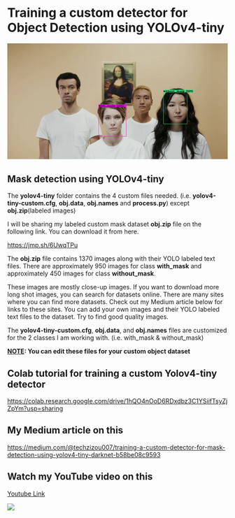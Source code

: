 

# Training a custom detector for Object Detection using YOLOv4-tiny


![](a.gif)


## Mask detection using YOLOv4-tiny

The **yolov4-tiny** folder contains the 4 custom files needed. (i.e. **yolov4-tiny-custom.cfg**, **obj.data**, **obj.names** and **process.py**) except **obj.zip**(labeled images)

I will be sharing my labeled custom mask dataset **obj.zip** file on the following link. You can download it from here.

https://jmp.sh/6UwqTPu

The **obj.zip** file contains 1370 images along with their YOLO labeled text files. There are approximately 950 images for class **with_mask** and approximately 450 images for class **without_mask**. 

These images are mostly close-up images. If you want to download more long shot images, you can search for datasets online. There are many sites where you can find more datasets. Check out my Medium article below for links to these sites. You can add your own images and their YOLO labeled text files to the dataset. Try to find good quality images.

The **yolov4-tiny-custom.cfg**, **obj.data**, and **obj.names** files are customized for the 2 classes I am working with. (i.e. with_mask & without_mask) 

**<ins>NOTE</ins>: You can edit these files for your custom object dataset**

## Colab tutorial for training a custom Yolov4-tiny detector

https://colab.research.google.com/drive/1hQO4nOoD6RDxdbz3C1YSiifTsyZjZpYm?usp=sharing

## My Medium article on this

https://medium.com/@techzizou007/training-a-custom-detector-for-mask-detection-using-yolov4-tiny-darknet-b58be08c9593

## Watch my YouTube video on this 

[Youtube Link](https://www.youtube.com)

![](test2-tiny.gif)

